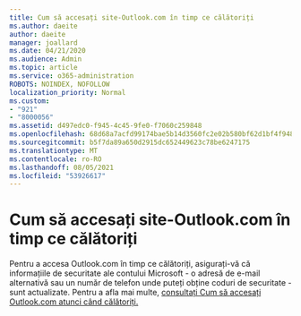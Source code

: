 ```yaml
---
title: Cum să accesați site-Outlook.com în timp ce călătoriți
ms.author: daeite
author: daeite
manager: joallard
ms.date: 04/21/2020
ms.audience: Admin
ms.topic: article
ms.service: o365-administration
ROBOTS: NOINDEX, NOFOLLOW
localization_priority: Normal
ms.custom:
- "921"
- "8000056"
ms.assetid: d497edc0-f945-4c45-9fe0-f7060c259848
ms.openlocfilehash: 68d68a7acfd99174bae5b14d3560fc2e02b580bf62d1bf4f948543708c901a8e
ms.sourcegitcommit: b5f7da89a650d2915dc652449623c78be6247175
ms.translationtype: MT
ms.contentlocale: ro-RO
ms.lasthandoff: 08/05/2021
ms.locfileid: "53926617"
---
```

# <a name="how-to-access-outlookcom-while-traveling"></a>Cum să accesați site-Outlook.com în timp ce călătoriți

Pentru a accesa Outlook.com în timp ce călătoriți, asigurați-vă că informațiile de securitate ale contului Microsoft - o adresă de e-mail alternativă sau un număr de telefon unde puteți obține coduri de securitate - sunt actualizate. Pentru a afla mai multe, [consultați Cum să accesați Outlook.com atunci când călătoriți.](https://support.office.com/article/c44f16da-7156-4890-853c-286aafeda87e?wt.mc_id=Office_Outlook_com_Alchemy)
